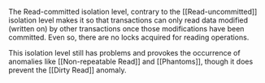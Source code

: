 

The Read-committed isolation level, contrary to the [[Read-uncommitted]] isolation level makes it so that transactions can only read data modified (written on) by other transactions once those modifications have been committed. Even so, there are no locks acquired for reading operations.

This isolation level still has problems and provokes the occurrence of anomalies like [[Non-repeatable Read]] and [[Phantoms]], though it does prevent the [[Dirty Read]] anomaly.
